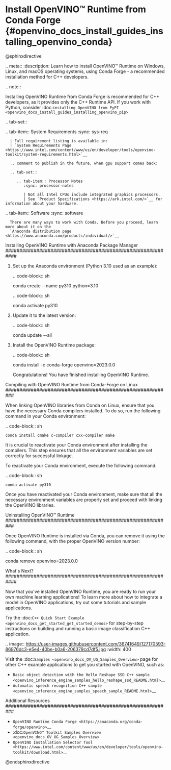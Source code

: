 # Install OpenVINO™ Runtime from Conda Forge {#openvino_docs_install_guides_installing_openvino_conda}

@sphinxdirective

.. meta::
   :description: Learn how to install OpenVINO™ Runtime on Windows, Linux, and 
                 macOS operating systems, using Conda Forge - a recommended 
                 installation method for C++ developers.


.. note::

   Installing OpenVINO Runtime from Conda Forge is recommended for C++ developers, as it provides only the C++ Runtime API.
   If you work with Python, consider :doc:`installing OpenVINO from PyPI <openvino_docs_install_guides_installing_openvino_pip>`

.. tab-set::

   .. tab-item:: System Requirements
      :sync: sys-req

      | Full requirement listing is available in:
      | `System Requirements Page <https://www.intel.com/content/www/us/en/developer/tools/openvino-toolkit/system-requirements.html>`__
   
      .. comment to publish in the future, when gpu support comes back:
      
      .. tab-set::

         .. tab-item:: Processor Notes
            :sync: processor-notes
         
            | Not all Intel CPUs include integrated graphics processors.  
            | See `Product Specifications <https://ark.intel.com/>`__ for information about your hardware.
   
   .. tab-item:: Software
      :sync: software

      There are many ways to work with Conda. Before you proceed, learn more about it on the
      `Anaconda distribution page <https://www.anaconda.com/products/individual/>`__


Installing OpenVINO Runtime with Anaconda Package Manager
############################################################

1. Set up the Anaconda environment (Python 3.10 used as an example):
   
   .. code-block:: sh

      conda create --name py310 python=3.10

   .. code-block:: sh

      conda activate py310

2. Update it to the latest version:
   
   .. code-block:: sh

      conda update --all

3. Install the OpenVINO Runtime package:

   .. code-block:: sh

      conda install -c conda-forge openvino=2023.0.0

   Congratulations! You have finished installing OpenVINO Runtime.

Compiling with OpenVINO Runtime from Conda-Forge on Linux
###########################################################

When linking OpenVINO libraries from Conda on Linux, ensure that you have the necessary Conda compilers installed. 
To do so, run the following command in your Conda environment:

.. code-block:: sh

    conda install cmake c-compiler cxx-compiler make

It is crucial to reactivate your Conda environment after installing the compilers. 
This step ensures that all the environment variables are set correctly for successful linkage.

To reactivate your Conda environment, execute the following command:

.. code-block:: sh

    conda activate py310

Once you have reactivated your Conda environment, make sure that all the necessary environment variables are properly set and proceed with linking the OpenVINO libraries.

Uninstalling OpenVINO™ Runtime
###########################################################

Once OpenVINO Runtime is installed via Conda, you can remove it using the following command, 
with the proper OpenVINO version number:

.. code-block:: sh
   
   conda remove openvino=2023.0.0


What's Next?
############################################################

Now that you've installed OpenVINO Runtime, you are ready to run your own machine learning applications! 
To learn more about how to integrate a model in OpenVINO applications, try out some tutorials and sample applications.

Try the :doc:`C++ Quick Start Example <openvino_docs_get_started_get_started_demos>` for step-by-step instructions 
on building and running a basic image classification C++ application.

.. image:: https://user-images.githubusercontent.com/36741649/127170593-86976dc3-e5e4-40be-b0a6-206379cd7df5.jpg
   :width: 400
   
Visit the :doc:`Samples <openvino_docs_OV_UG_Samples_Overview>` page for other C++ example applications to get you started with OpenVINO, such as:

* `Basic object detection with the Hello Reshape SSD C++ sample <openvino_inference_engine_samples_hello_reshape_ssd_README.html>`__
* `Automatic speech recognition C++ sample <openvino_inference_engine_samples_speech_sample_README.html>`__


Additional Resources
###########################################################

* `OpenVINO Runtime Conda Forge <https://anaconda.org/conda-forge/openvino>`__
* :doc:`OpenVINO™ Toolkit Samples Overview <openvino_docs_OV_UG_Samples_Overview>`
* `OpenVINO Installation Selector Tool <https://www.intel.com/content/www/us/en/developer/tools/openvino-toolkit/download.html>`__


@endsphinxdirective

